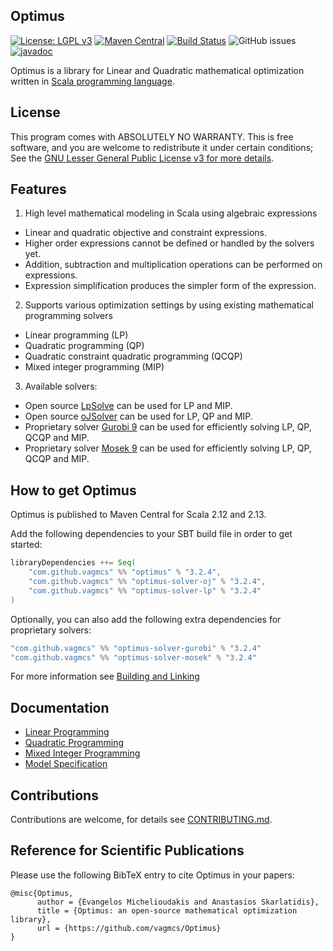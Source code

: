 ## Optimus

[![License: LGPL v3](https://img.shields.io/badge/License-LGPL%20v3-blue.svg)](https://www.gnu.org/licenses/lgpl-3.0)
[![Maven Central](https://maven-badges.herokuapp.com/maven-central/com.github.vagmcs/optimus_2.11/badge.svg)](https://maven-badges.herokuapp.com/maven-central/com.github.vagmcs/optimus_2.11)
[![Build Status](https://travis-ci.org/vagmcs/Optimus.svg?branch=develop)](https://travis-ci.org/vagmcs/Optimus)
![GitHub issues](https://img.shields.io/github/issues-raw/vagmcs/Optimus)
[![javadoc](https://javadoc.io/badge2/com.github.vagmcs/optimus_2.13/javadoc.svg)](https://javadoc.io/doc/com.github.vagmcs/optimus_2.13)

Optimus is a library for Linear and Quadratic mathematical optimization written in [Scala programming language](http://scala-lang.org).

## License 

This program comes with ABSOLUTELY NO WARRANTY. This is free software, and you are welcome to redistribute it under certain conditions; See the [GNU Lesser General Public License v3 for more details](http://www.gnu.org/licenses/lgpl-3.0.en.html).

## Features

1. High level mathematical modeling in Scala using algebraic expressions
  * Linear and quadratic objective and constraint expressions.
  * Higher order expressions cannot be defined or handled by the solvers yet.
  * Addition, subtraction and multiplication operations can be performed on expressions.
  * Expression simplification produces the simpler form of the expression.
2. Supports various optimization settings by using existing mathematical programming solvers
  * Linear programming (LP)
  * Quadratic programming (QP)
  * Quadratic constraint quadratic programming (QCQP)
  * Mixed integer programming (MIP)
3. Available solvers:
  * Open source [LpSolve](http://sourceforge.net/projects/lpsolve/) can be used for LP and MIP.
  * Open source [oJSolver](http://ojalgo.org/) can be used for LP, QP and MIP.
  * Proprietary solver [Gurobi 9](http://www.gurobi.com/) can be used for efficiently solving LP, QP, QCQP and MIP.
  * Proprietary solver [Mosek 9](https://www.mosek.com/) can be used for efficiently solving LP, QP, QCQP and MIP.

## How to get Optimus

Optimus is published to Maven Central for Scala 2.12 and 2.13. 

Add the following dependencies to your SBT build file in order to get started:

```scala
libraryDependencies ++= Seq(
    "com.github.vagmcs" %% "optimus" % "3.2.4",
    "com.github.vagmcs" %% "optimus-solver-oj" % "3.2.4",
    "com.github.vagmcs" %% "optimus-solver-lp" % "3.2.4"
)
```

Optionally, you can also add the following extra dependencies for proprietary solvers:

```scala
"com.github.vagmcs" %% "optimus-solver-gurobi" % "3.2.4"
"com.github.vagmcs" %% "optimus-solver-mosek" % "3.2.4"
```

For more information see [Building and Linking](docs/building_and_linking.md)

## Documentation

- [Linear Programming](docs/linear.md)
- [Quadratic Programming](docs/quadratic.md)
- [Mixed Integer Programming](docs/mixed_integer.md)
- [Model Specification](docs/model_spec.md)

## Contributions

Contributions are welcome, for details see [CONTRIBUTING.md](CONTRIBUTING.md).

## Reference for Scientific Publications

Please use the following BibTeX entry to cite Optimus in your papers:

```
@misc{Optimus,
      author = {Evangelos Michelioudakis and Anastasios Skarlatidis},
      title = {Optimus: an open-source mathematical optimization library},
      url = {https://github.com/vagmcs/Optimus}
}
```

